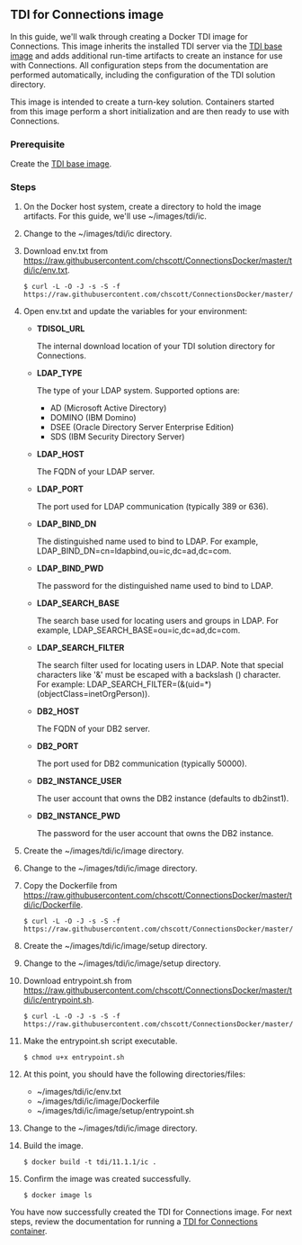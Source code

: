 ## TDI for Connections image

In this guide, we'll walk through creating a Docker TDI image for Connections. This image inherits the installed TDI server
via the [TDI base image](tdi_base.md) and adds additional run-time artifacts to create an instance for use with 
Connections. All configuration steps from the documentation are performed automatically, including the configuration of the
TDI solution directory.

This image is intended to create a turn-key solution. Containers started from this image perform a short initialization and
are then ready to use with Connections.

### Prerequisite

Create the [TDI base image](tdi_base.md).

### Steps

1. On the Docker host system, create a directory to hold the image artifacts. For this guide, we'll use ~/images/tdi/ic.

2. Change to the ~/images/tdi/ic directory.

3. Download env.txt from https://raw.githubusercontent.com/chscott/ConnectionsDocker/master/tdi/ic/env.txt.
   
   ```
   $ curl -L -O -J -s -S -f https://raw.githubusercontent.com/chscott/ConnectionsDocker/master/tdi/ic/env.txt
   ```
 
4. Open env.txt and update the variables for your environment:

   - **TDISOL_URL**
   
     The internal download location of your TDI solution directory for Connections.
   
   - **LDAP_TYPE**
   
     The type of your LDAP system. Supported options are:
     
     - AD (Microsoft Active Directory)
     - DOMINO (IBM Domino)
     - DSEE (Oracle Directory Server Enterprise Edition)
     - SDS (IBM Security Directory Server)
     
   - **LDAP_HOST**
   
     The FQDN of your LDAP server.
     
   - **LDAP_PORT**
   
     The port used for LDAP communication (typically 389 or 636).
     
   - **LDAP_BIND_DN**
     
     The distinguished name used to bind to LDAP. For example, LDAP_BIND_DN=cn=ldapbind,ou=ic,dc=ad,dc=com.
   
   - **LDAP_BIND_PWD**
     
     The password for the distinguished name used to bind to LDAP.
   
   - **LDAP_SEARCH_BASE**
     
     The search base used for locating users and groups in LDAP. For example, LDAP_SEARCH_BASE=ou=ic,dc=ad,dc=com.
   
   - **LDAP_SEARCH_FILTER**
     
     The search filter used for locating users in LDAP. Note that special characters like '&' must be escaped with a backslash (\) character. For example: LDAP_SEARCH_FILTER=(\&(uid=*)(objectClass=inetOrgPerson)).
   
   - **DB2_HOST**
     
     The FQDN of your DB2 server.
   
   - **DB2_PORT**
     
     The port used for DB2 communication (typically 50000).
   
   - **DB2_INSTANCE_USER**
     
     The user account that owns the DB2 instance (defaults to db2inst1).
   
   - **DB2_INSTANCE_PWD**
     
     The password for the user account that owns the DB2 instance.
   
5. Create the ~/images/tdi/ic/image directory.

6. Change to the ~/images/tdi/ic/image directory.
   
7. Copy the Dockerfile from https://raw.githubusercontent.com/chscott/ConnectionsDocker/master/tdi/ic/Dockerfile. 

   ```
   $ curl -L -O -J -s -S -f https://raw.githubusercontent.com/chscott/ConnectionsDocker/master/tdi/ic/Dockerfile
   ```  
   
8. Create the ~/images/tdi/ic/image/setup directory.
   
9. Change to the ~/images/tdi/ic/image/setup directory.
   
10. Download entrypoint.sh from https://raw.githubusercontent.com/chscott/ConnectionsDocker/master/tdi/ic/entrypoint.sh.

    ```
    $ curl -L -O -J -s -S -f https://raw.githubusercontent.com/chscott/ConnectionsDocker/master/tdi/ic/entrypoint.sh
    ```

11. Make the entrypoint.sh script executable.

    ```
    $ chmod u+x entrypoint.sh
    ```
   
12. At this point, you should have the following directories/files:

    - ~/images/tdi/ic/env.txt
    - ~/images/tdi/ic/image/Dockerfile
    - ~/images/tdi/ic/image/setup/entrypoint.sh
   
13. Change to the ~/images/tdi/ic/image directory.

14. Build the image.

    ```
    $ docker build -t tdi/11.1.1/ic .
    ```
    
15. Confirm the image was created successfully.

    ```
    $ docker image ls
    ```
    
You have now successfully created the TDI for Connections image. For next steps, review the documentation for running a 
[TDI for Connections container](../containers/tdi_ic.md).